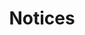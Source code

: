 ---
title: "Notices"
draft: false
# page title background image
bg_image: "images/backgrounds/page-title.jpg"
# meta description
description : "List and Archive of Notifications, Notices and Announcements"
---